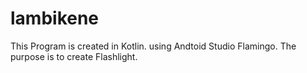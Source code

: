 # lambikene
This Program is created in Kotlin. using Andtoid Studio Flamingo. 
The purpose is to create Flashlight. 
